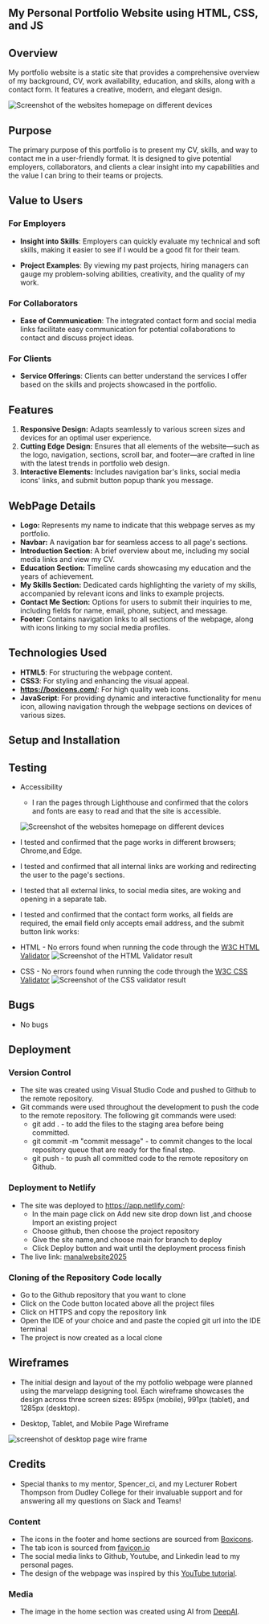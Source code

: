 ## My Personal Portfolio Website using HTML, CSS, and JS

## Overview

My portfolio website is a static site that provides a comprehensive overview of my background, CV, work availability, education, and skills, along with a contact form. It features a creative, modern, and elegant design.

![Screenshot of the websites homepage on different devices](assets/images/responsive.png)

## Purpose

The primary purpose of this portfolio is to present my CV, skills, and way to contact me in a user-friendly format. It is designed to give potential employers, collaborators, and clients a clear insight into my capabilities and the value I can bring to their teams or projects. 

## Value to Users

### For Employers

- **Insight into Skills**: Employers can quickly evaluate my technical and soft skills, making it easier to see if I would be a good fit for their team.

- **Project Examples**: By viewing my past projects, hiring managers can gauge my problem-solving abilities, creativity, and the quality of my work.

### For Collaborators

- **Ease of Communication**: The integrated contact form and social media links facilitate easy communication for potential collaborations to contact and discuss project ideas.

### For Clients 

- **Service Offerings**: Clients can better understand the services I offer based on the skills and projects showcased in the portfolio.

## Features

1. **Responsive Design:** Adapts seamlessly to various screen sizes and devices for an optimal user experience.
2. **Cutting Edge Design:** Ensures that all elements of the website—such as the logo, navigation, sections, scroll bar, and footer—are crafted in line with the latest trends in portfolio web design.
3. **Interactive Elements:** Includes navigation bar's links, social media icons' links, and submit button popup thank you message.

## WebPage Details

- **Logo:** Represents my name to indicate that this webpage serves as my portfolio.
- **Navbar:** A navigation bar for seamless access to all page's sections.
- **Introduction Section:** A brief overview about me, including my social media links and view my CV.
- **Education Section:** Timeline cards showcasing my education and the years of achievement.
- **My Skills Section:** Dedicated cards highlighting the variety of my skills, accompanied by relevant icons and links to example projects.
- **Contact Me Section:** Options for users to submit their inquiries to me, including fields for name, email, phone, subject, and message.
- **Footer:** Contains navigation links to all sections of the webpage, along with icons linking to my social media profiles.

## Technologies Used

- **HTML5**: For structuring the webpage content.
- **CSS3**: For styling and enhancing the visual appeal.
- **https://boxicons.com/**: For high quality web icons.
- **JavaScript**: For providing dynamic and interactive functionality for menu icon, allowing navigation through the webpage sections on devices of various sizes.

## Setup and Installation

## Testing

- Accessibility

  - I ran the pages through Lighthouse and confirmed that the colors and fonts are easy to read and that the site is accessible.

  ![Screenshot of the websites homepage on different devices](assets/images/test.png)

 - I tested and confirmed that the page works in different browsers; Chrome,and Edge.
- I tested and confirmed that all internal links are working and redirecting the user to the page's sections.
- I tested that all external links, to social media sites, are woking and opening in a separate tab.
- I tested and confirmed that the contact form works, all fields are required, the email field only accepts email address, and the submit button link works:
- HTML - No errors found when running the code through the [W3C HTML Validator](https://validator.w3.org/)
  ![Screenshot of the HTML Validator result](/assets/images/htmltest.png)

- CSS - No errors found when running the code through the [W3C CSS Validator](https://jigsaw.w3.org/css-validator/)
  ![Screenshot of the CSS validator result](/assets/images/csstest.png)

## Bugs

- No bugs

## Deployment

### Version Control

- The site was created using Visual Studio Code and pushed to Github to the remote repository.
- Git commands were used throughout the development to push the code to the remote repository. The following git commands were used:
  - git add . - to add the files to the staging area before being committed.
  - git commit -m "commit message" - to commit changes to the local repository queue that are ready for the final step.
  - git push - to push all committed code to the remote repository on Github.

### Deployment to Netlify

- The site was deployed to https://app.netlify.com/:
  - In the main page click on Add new site drop down list ,and choose Import an existing project
  - Choose github, then choose the project repository
  - Give the site name,and choose main for branch to deploy
  - Click Deploy button and wait until the deployment process finish
- The live link: [manalwebsite2025](https://manalwebsite2025.netlify.app/)

### Cloning of the Repository Code locally

- Go to the Github repository that you want to clone
- Click on the Code button located above all the project files
- Click on HTTPS and copy the repository link
- Open the IDE of your choice and and paste the copied git url into the IDE terminal
- The project is now created as a local clone

## Wireframes
-   The initial design and layout of the my potfolio webpage were planned using the marvelapp designing tool. Each wireframe showcases the design across three screen sizes: 895px (mobile), 991px (tablet), and  1285px (desktop).

- Desktop, Tablet, and Mobile Page Wireframe


![screenshot of desktop page wire frame](assets/images/appereance.png)
## Credits
- Special thanks to my mentor, Spencer_ci, and my Lecturer Robert Thompson from Dudley College for their invaluable support and for answering all my questions on Slack and Teams!

### Content
- The icons in the footer and home sections are sourced from [Boxicons](https://boxicons.com/).
- The tab icon is sourced from [favicon.io](https://favicon.io/emoji-favicons/girl)
- The social media links to Github, Youtube, and Linkedin lead to my personal pages.
- The design of the webpage was inspired by this [YouTube tutorial](https://www.youtube.com/watch?v=UqHILyzcULE).

### Media
- The image in the home section was created using AI from [DeepAI](https://deepai.org/).
